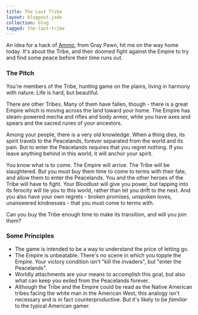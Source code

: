 ```yaml
---
title: The Last Tribe
layout: blogpost.jade
collection: blog
tagged: the-last-tribe
---
```


An idea for a hack of [Ammo](http://cegames.wikidot.com/ammorpg),
from Gray Pawn, hit me on the way home today. It's about the Tribe,
and their doomed fight against the Empire to try and find some
peace before their time runs out.

<!-- more -->

### The Pitch

You're members of the Tribe, hunting game on the plains, living in harmony with nature. Life is hard, but beautiful.

There are other Tribes. Many of them have fallen, though - there is a great Empire which is moving across the land toward your home. The Empire has steam-powered mecha and rifles and body armor, while you have axes and spears and the sacred runes of your ancestors.

Among your people, there is a very old knowledge. When a thing dies, its spirit travels to the Peacelands, forever separated from the world and its pain. But to enter the Peacelands requires that you regret nothing. If you leave anything behind in this world, it will anchor your spirit.

You know what is to come. The Empire will arrive. The Tribe will be slaughtered. But you must buy them time to come to terms with their fate, and allow them to enter the Peacelands. You and the other heroes of the Tribe will have to fight. Your Bloodlust will give you power, but tapping into its ferocity will tie you to this world, rather than let you drift to the next. And you also have your own regrets - broken promises, unspoken loves, unanswered kindnesses - that you must come to terms with.

Can you buy the Tribe enough time to make its transition, and will you join them?

### Some Principles

* The game is intended to be a way to understand the price of letting go.
* The Empire is unbeatable. There's no scene in which you topple the Empire. Your victory condition isn't "kill the invaders", but "enter the Peacelands".
* Worldly attachments are your means to accomplish this goal, but also what can keep you exiled from the Peacelands forever.
* Although the Tribe and the Empire could be read as the Native American tribes facing the white man in the American West, this analogy isn't necessary and is in fact counterproductive. But it's likely to be *familiar* to the typical American gamer.
